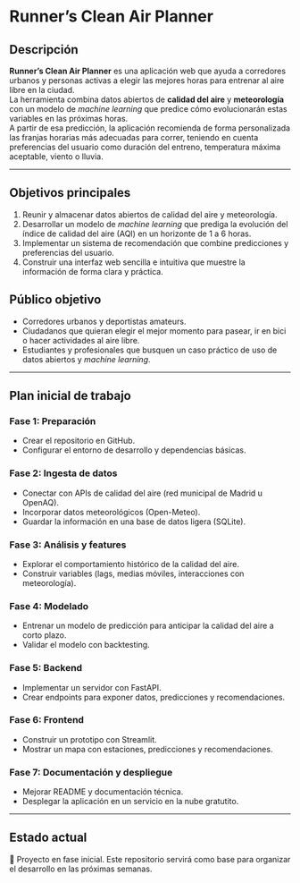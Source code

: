 # Runner’s Clean Air Planner

## Descripción
**Runner’s Clean Air Planner** es una aplicación web que ayuda a corredores urbanos y personas activas a elegir las mejores horas para entrenar al aire libre en la ciudad.  
La herramienta combina datos abiertos de **calidad del aire** y **meteorología** con un modelo de *machine learning* que predice cómo evolucionarán estas variables en las próximas horas.  
A partir de esa predicción, la aplicación recomienda de forma personalizada las franjas horarias más adecuadas para correr, teniendo en cuenta preferencias del usuario como duración del entreno, temperatura máxima aceptable, viento o lluvia.

---

## Objetivos principales
1. Reunir y almacenar datos abiertos de calidad del aire y meteorología.  
2. Desarrollar un modelo de *machine learning* que prediga la evolución del índice de calidad del aire (AQI) en un horizonte de 1 a 6 horas.  
3. Implementar un sistema de recomendación que combine predicciones y preferencias del usuario.  
4. Construir una interfaz web sencilla e intuitiva que muestre la información de forma clara y práctica.  

## Público objetivo
- Corredores urbanos y deportistas amateurs.  
- Ciudadanos que quieran elegir el mejor momento para pasear, ir en bici o hacer actividades al aire libre.  
- Estudiantes y profesionales que busquen un caso práctico de uso de datos abiertos y *machine learning*.  

---

## Plan inicial de trabajo

### Fase 1: Preparación
- Crear el repositorio en GitHub.  
- Configurar el entorno de desarrollo y dependencias básicas.  

### Fase 2: Ingesta de datos
- Conectar con APIs de calidad del aire (red municipal de Madrid u OpenAQ).  
- Incorporar datos meteorológicos (Open-Meteo).  
- Guardar la información en una base de datos ligera (SQLite).  

### Fase 3: Análisis y features
- Explorar el comportamiento histórico de la calidad del aire.  
- Construir variables (lags, medias móviles, interacciones con meteorología).  

### Fase 4: Modelado
- Entrenar un modelo de predicción para anticipar la calidad del aire a corto plazo.  
- Validar el modelo con backtesting.  

### Fase 5: Backend
- Implementar un servidor con FastAPI.  
- Crear endpoints para exponer datos, predicciones y recomendaciones.  

### Fase 6: Frontend
- Construir un prototipo con Streamlit.  
- Mostrar un mapa con estaciones, predicciones y recomendaciones.  

### Fase 7: Documentación y despliegue
- Mejorar README y documentación técnica.  
- Desplegar la aplicación en un servicio en la nube gratutito.  

---

## Estado actual
📌 Proyecto en fase inicial. Este repositorio servirá como base para organizar el desarrollo en las próximas semanas.
